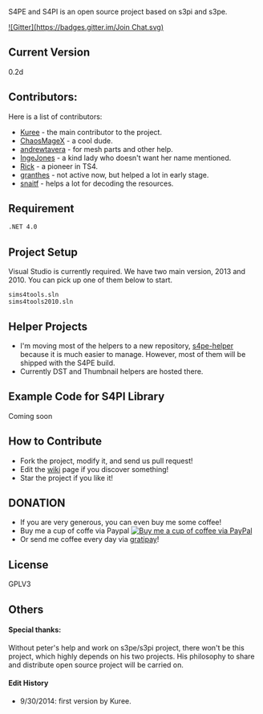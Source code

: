 
S4PE and S4PI is an open source project based on s3pi and s3pe.

[![Gitter](https://badges.gitter.im/Join Chat.svg)](https://gitter.im/Kuree/Sims4Tools?utm_source=badge&utm_medium=badge&utm_campaign=pr-badge&utm_content=badge)


Current Version
----

0.2d

Contributors:
-----------

Here is a list of contributors:
* [Kuree] - the main contributor to the project.
* [ChaosMageX] - a cool dude.
* [andrewtavera] - for mesh parts and other help.
* [IngeJones] - a kind lady who doesn't want her name mentioned.
* [Rick] - a pioneer in TS4.
* [granthes] - not active now, but helped a lot in early stage.
* [snaitf] - helps a lot for decoding the resources.

Requirement
--------------
```sh
.NET 4.0
```
Project Setup
-------------
Visual Studio is currently required. We have two main version, 2013 and 2010. You can pick up one of them below to start.
```
sims4tools.sln
sims4tools2010.sln
```

Helper Projects
-------------
* I'm moving most of the helpers to a new repository, [s4pe-helper] because it is much easier to manage. However, most of them will be shipped with the S4PE build.
* Currently DST and Thumbnail helpers are hosted there.



Example Code for S4PI Library
------------
Coming soon

How to Contribute
-----------
- Fork the project, modify it, and send us pull request!
- Edit the [wiki] page if you discover something!
- Star the project if you like it!

DONATION
------------
- If you are very generous, you can even buy me some coffee! 
- Buy me a cup of coffe via Paypal [![Buy me a cup of coffee via PayPal](https://www.paypalobjects.com/en_US/i/btn/btn_donate_LG.gif)](https://www.paypal.com/cgi-bin/webscr?cmd=_donations&business=9FZDXF39BVWMS&lc=US&item_name=s4pe%2dproject%2ddonation&currency_code=USD&bn=PP%2dDonationsBF%3abtn_donate_LG%2egif%3aNonHosted)
- Or send me coffee every day via [gratipay]!


License
----
GPLV3

Others
----
#### Special thanks:
Without peter's help and work on s3pe/s3pi project, there won't be this project, which highly depends on his two projects. His philosophy to share and distribute open source project will be carried on.
#### Edit History
* 9/30/2014: first version by Kuree.

[Kuree]:https://github.com/Kuree
[ChaosMageX]:https://github.com/ChaosMageX
[andrewtavera]:https://github.com/andrewtavera
[IngeJones]:https://github.com/IngeJones
[Rick]:https://gib.me
[granthes]:https://github.com/granthes
[snaitf]: https://github.com/Snaitf
[s4pe-helper]: https://github.com/Kuree/s4p4-helper
[wiki]:https://github.com/Kuree/s4p4-helper/wiki
[gratipay]: https://gratipay.com/Kuree/
